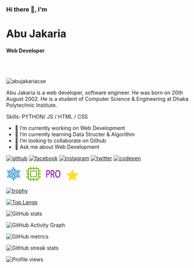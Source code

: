 ### Hi there 👋, I'm 
<h1>Abu Jakaria</h1>
<h4>Web Developer</h4>
<br/>
<br/>
<p align="left"> <img src="https://scontent.fdac116-1.fna.fbcdn.net/v/t39.30808-6/272666876_3150488825278475_8780942205726004574_n.png?_nc_cat=104&ccb=1-5&_nc_sid=e3f864&_nc_eui2=AeEPXiVf_LnFzgNV4zC4T_PMh6TpEZPgxsCHpOkRk-DGwJB3DNDEo9yX6jM3shfaqBDsiElxteKE8VNfcqfpnVdS&_nc_ohc=cJ-GMKpmHcAAX8ByW-I&tn=vKmr9jrihQ5Uo4kk&_nc_zt=23&_nc_ht=scontent.fdac116-1.fna&oh=00_AT9NgWgtwkRKpFXp-HJOQvV_LF4tjSkRNweVp0j0ADQhKw&oe=61F5EB94" alt="abujakariacse" /> </p>

Abu Jakaria is a web developer, software engineer. He was born on 20th August 2002. He is a student of Computer Science & Engineering at Dhaka Polytechnic Institute.

Skills: PYTHON/ JS / HTML / CSS

- 🔭 I’m currently working on Web Development 
- 🌱 I’m currently learning Data Structer & Algorithm 
- 👯 I’m looking to collaborate on Github 
- 💬 Ask me about Web Development 


[<img src='https://cdn.jsdelivr.net/npm/simple-icons@3.0.1/icons/github.svg' alt='github' height='40'>](https://github.com/abujakariacse)  [<img src='https://cdn.jsdelivr.net/npm/simple-icons@3.0.1/icons/facebook.svg' alt='facebook' height='40'>](https://www.facebook.com/abujakariacse)  [<img src='https://cdn.jsdelivr.net/npm/simple-icons@3.0.1/icons/instagram.svg' alt='instagram' height='40'>](https://www.instagram.com/abujakariacse/)  [<img src='https://cdn.jsdelivr.net/npm/simple-icons@3.0.1/icons/twitter.svg' alt='twitter' height='40'>](https://twitter.com/abujakariacse)  [<img src='https://cdn.jsdelivr.net/npm/simple-icons@3.0.1/icons/codepen.svg' alt='codepen' height='40'>](https://codepen.io/abujakariacse)  

<a href='https://archiveprogram.github.com/'><img src='https://raw.githubusercontent.com/acervenky/animated-github-badges/master/assets/acbadge.gif' width='40' height='40'></a> <a href='https://docs.github.com/en/developers'><img src='https://raw.githubusercontent.com/acervenky/animated-github-badges/master/assets/devbadge.gif' width='40' height='40'></a> <a href='https://github.com/pricing'><img src='https://raw.githubusercontent.com/acervenky/animated-github-badges/master/assets/pro.gif' width='40' height='40'></a> <a href='https://stars.github.com/'><img src='https://raw.githubusercontent.com/acervenky/animated-github-badges/master/assets/starbadge.gif' width='35' height='35'></a> 

[![trophy](https://github-profile-trophy.vercel.app/?username=abujakariacse)](https://github.com/ryo-ma/github-profile-trophy)

[![Top Langs](https://github-readme-stats.vercel.app/api/top-langs/?username=abujakariacse)](https://github.com/anuraghazra/github-readme-stats)

![GitHub stats](https://github-readme-stats.vercel.app/api?username=abujakariacse&show_icons=true)  

![GitHub Activity Graph](https://activity-graph.herokuapp.com/graph?username=abujakariacse)  

![GitHub metrics](https://metrics.lecoq.io/abujakariacse)  

![GitHub streak stats](https://github-readme-streak-stats.herokuapp.com/?user=abujakariacse)  

![Profile views](https://gpvc.arturio.dev/abujakariacse)  
